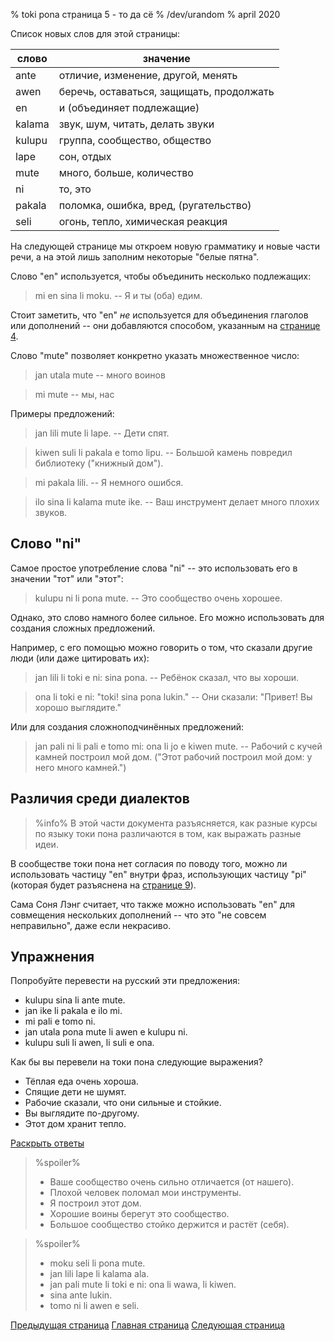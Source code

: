 % toki pona страница 5 - то да сё
% /dev/urandom
% april 2020

Список новых слов для этой страницы:

| слово     | значение                                |
|-----------|-----------------------------------------|
| ante      | отличие, изменение, другой, менять      |
| awen      | беречь, оставаться, защищать, продолжать|
| en        | и (объединяет подлежащие)               |
| kalama    | звук, шум, читать, делать звуки         |
| kulupu    | группа, сообщество, общество            |
| lape      | сон, отдых                              |
| mute      | много, больше, количество               |
| ni        | то, это                                 |
| pakala    | поломка, ошибка, вред, (ругательство)   |
| seli      | огонь, тепло, химическая реакция        |

На следующей странице мы откроем новую грамматику и новые части речи, а на этой
лишь заполним некоторые "белые пятна".

Слово "en" используется, чтобы объединить несколько подлежащих:

> mi en sina li moku. -- Я и ты (оба) едим.

Стоит заметить, что "en" _не_ используется для объединения глаголов или
дополнений -- они добавляются способом, указанным на [странице 4](ru_4.html).

Слово "mute" позволяет конкретно указать множественное число:

> jan utala mute -- много воинов

> mi mute -- мы, нас

Примеры предложений:

> jan lili mute li lape. -- Дети спят.

> kiwen suli li pakala e tomo lipu. -- Большой камень повредил библиотеку
> ("книжный дом").

> mi pakala lili. -- Я немного ошибся. 

> ilo sina li kalama mute ike. -- Ваш инструмент делает много плохих звуков.

## Слово "ni"

Самое простое употребление слова "ni" -- это использовать его в значении "тот"
или "этот":

> kulupu ni li pona mute. -- Это сообщество очень хорошее.

Однако, это слово намного более сильное. Его можно использовать для создания
сложных предложений.

Например, с его помощью можно говорить о том, что сказали другие люди (или даже
цитировать их):

> jan lili li toki e ni: sina pona. -- Ребёнок сказал, что вы хороши.

> ona li toki e ni: "toki! sina pona lukin." -- Они сказали: "Привет! Вы хорошо
> выглядите."

Или для создания сложноподчинённых предложений:

> jan pali ni li pali e tomo mi: ona li jo e kiwen mute. -- Рабочий с кучей
> камней построил мой дом. ("Этот рабочий построил мой дом: у него много
> камней.")

## Различия среди диалектов

> %info%
> В этой части документа разъясняется, как разные курсы по языку токи пона
> различаются в том, как выражать разные идеи.

В сообществе токи пона нет согласия по поводу того, можно ли использовать
частицу "en" внутри фраз, использующих частицу "pi" (которая будет разъяснена на
[странице 9](ru_9.html)).

Сама Соня Лэнг считает, что также можно использовать "en" для совмещения
нескольких дополнений -- что это "не совсем неправильно", даже если некрасиво.

## Упражнения

Попробуйте перевести на русский эти предложения:

* kulupu sina li ante mute.
* jan ike li pakala e ilo mi.
* mi pali e tomo ni.
* jan utala pona mute li awen e kulupu ni.
* kulupu suli li awen, li suli e ona.

Как бы вы перевели на токи пона следующие выражения?

* Тёплая еда очень хороша. 
* Спящие дети не шумят.
* Рабочие сказали, что они сильные и стойкие.
* Вы выглядите по-другому.
* Этот дом хранит тепло.

<a name="answers" href="#answers" onclick="revealSpoilers();">Раскрыть ответы</a>

> %spoiler%
> * Ваше сообщество очень сильно отличается (от нашего).
> * Плохой человек поломал мои инструменты.
> * Я построил этот дом.
> * Хорошие воины берегут это сообщество.
> * Большое сообщество стойко держится и растёт (себя).

> %spoiler%
> * moku seli li pona mute.
> * jan lili lape li kalama ala.
> * jan pali mute li toki e ni: ona li wawa, li kiwen.
> * sina ante lukin.
> * tomo ni li awen e seli.
>

[Предыдущая страница](ru_4.html) [Главная страница](ru_index.html) [Следующая
страница](ru_6.html)
